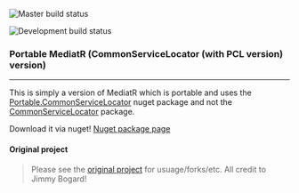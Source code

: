 ![Master build status](https://ci.appveyor.com/api/projects/status/30b4ylf70133mxf7/branch/master?svg=true&passingText=Master%20-%20OK)

![Development build status](https://ci.appveyor.com/api/projects/status/30b4ylf70133mxf7/branch/Development?svg=true&passingText=Development%20-%20OK)

### Portable MediatR (CommonServiceLocator (with PCL version) version)

***

This is simply a version of MediatR which is portable and uses the [Portable.CommonServiceLocator](https://www.nuget.org/packages/Portable.CommonServiceLocator/) nuget package and not the [CommonServiceLocator](https://www.nuget.org/packages/CommonServiceLocator/) package.

Download it via nuget! [Nuget package page](https://www.nuget.org/packages/Portable.MediatR/)

#### Original project

> Please see the [original project](https://github.com/jbogard/MediatR) for usuage/forks/etc.
> All credit to Jimmy Bogard!
